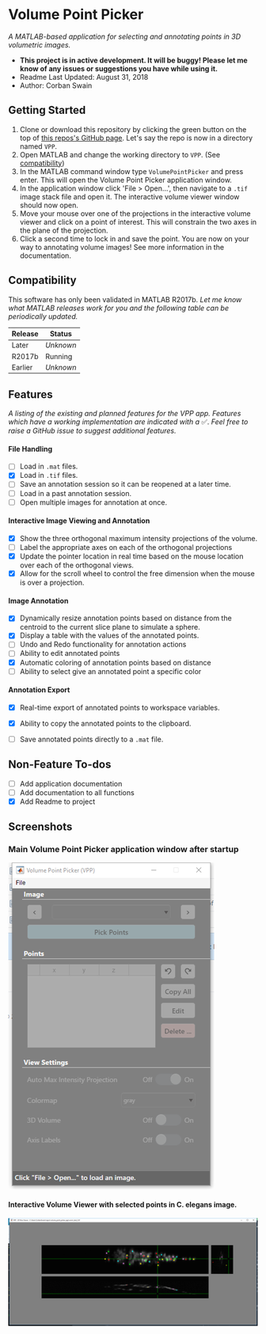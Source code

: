 # Volume Point Picker

*A MATLAB-based application for selecting and annotating points in 3D
volumetric images.*

* **This project is in active development. It will be buggy! Please let me know
of any issues or suggestions you have while using it.**
* Readme Last Updated: August 31, 2018
* Author: Corban Swain

## Getting Started

1. Clone or download this repository by clicking the green button on the top of
[this repos's GitHub page](https://github.com/CorbanSwain/Volume-Point-Picker).
Let's say the repo is now in a directory named `VPP`.
1. Open MATLAB and change the working directory to `VPP`.
(See [compatibility](#compatibility))
1. In the MATLAB command window type `VolumePointPicker` and press enter.
This will open the Volume Point Picker application window.
1. In the application window click 'File > Open...', then navigate to a `.tif`
image stack file and open it. The interactive volume viewer window should now
open.
1. Move your mouse over one of the projections in the interactive volume viewer
and click on a point of interest. This will constrain the two axes in the plane
of the projection.
1. Click a second time to lock in and save the point. You are now on your way
to annotating volume images! See more information in the documentation.

## Compatibility
This software has only been validated in MATLAB R2017b. *Let me know what
MATLAB releases work for you and the following table can be periodically
updated.*

| Release | Status    |
| ------- | --------- |
| Later   | *Unknown* |
| R2017b  | Running   |
| Earlier | *Unknown* |

## Features

*A listing of the existing and planned features for the VPP app. Features which
have a working implementation are indicated with a* ✅. *Feel free to raise a
GitHub issue to suggest additional features.*

#### File Handling
- [ ] Load in `.mat` files.
- [x] Load in `.tif` files.
- [ ] Save an annotation session so it can be reopened at a later time.
- [ ] Load in a past annotation session.
- [ ] Open multiple images for annotation at once.

#### Interactive Image Viewing and Annotation
- [x] Show the three orthogonal maximum intensity projections of the volume.
- [ ] Label the appropriate axes on each of the orthogonal projections
- [x] Update the pointer location in real time based on the mouse location over
each of the orthogonal views.
- [x] Allow for the scroll wheel to control the free dimension when the mouse
is over a projection.

#### Image Annotation

- [x] Dynamically resize annotation points based on distance from the centroid
to the current slice plane to simulate a sphere.
- [x] Display a table with the values of the annotated points.
- [ ] Undo and Redo functionality for annotation actions
- [ ] Ability to edit annotated points
- [x] Automatic coloring of annotation points based on distance
- [ ] Ability to select give an annotated point a specific color

#### Annotation Export
- [x] Real-time export of annotated points to workspace variables.
- [x] Ability to copy the annotated points to the clipboard.
- [ ] Save annotated points directly to a `.mat` file.


## Non-Feature To-dos
- [ ] Add application documentation
- [ ] Add documentation to all functions
- [x] Add Readme to project

## Screenshots

### Main Volume Point Picker application window after startup
![Main Volume Point Picker Application Window](images/app_window_initial.png)

#### Interactive Volume Viewer with selected points in C. elegans image.
![Interactive volume viewer with annotated points](images/ivv_worm.png)
